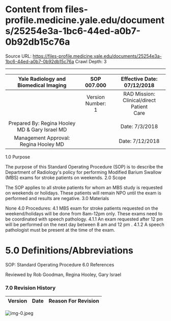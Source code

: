 # Content from files-profile.medicine.yale.edu/documents/25254e3a-1bc6-44ed-a0b7-0b92db15c76a

Source URL: https://files-profile.medicine.yale.edu/documents/25254e3a-1bc6-44ed-a0b7-0b92db15c76a
Crawl Depth: 3

---

| Yale Radiology and Biomedical Imaging | SOP 007.000 | Effective Date: $07 / 12 / 2018$ |
| :--: | :--: | :--: |
|  | Version Number: <br> 1 | RAD Mission: <br> Clinical/direct Patient <br> Care |
|  |  |  |
| Prepared By: Regina Hooley MD \& Gary Israel MD |  | Date: 7/3/2018 |
| Management Approval: Regina Hooley MD |  | Date: 7/12/2018 |

1.0 Purpose

The purpose of this Standard Operating Procedure (SOP) is to describe the Department of Radiology's policy for performing Modified Barium Swallow (MBS) exams for stroke patients on weekends.
2.0 Scope

The SOP applies to all stroke patients for whom an MBS study is requested on weekends or holidays. These patients will remain NPO until the exam is performed and results are negative.
3.0 Materials

None
4.0 Procedures:
4.1 MBS exam for stroke patients requested on the weekend/holidays will be done from 8am-12pm only. These exams need to be coordinated with speech pathology.
4.1.1 An exam requested after 12 pm will be performed on the next day between 8 am and 12 pm .
4.1.2 A speech pathologist must be present at the time of the exam.

# 5.0 Definitions/Abbreviations 

SOP: Standard Operating Procedure
6.0 References

Reviewed by Rob Goodman, Regina Hooley, Gary Israel

### 7.0 Revision History

| Version | Date | Reason For Revision |
| :-- | :-- | :-- |

![img-0.jpeg](images/img-0.jpeg.png)
